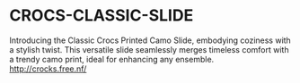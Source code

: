 # CROCS-CLASSIC-SLIDE
Introducing the Classic Crocs Printed Camo Slide, embodying coziness with a stylish twist. This versatile slide seamlessly merges timeless comfort with a trendy camo print, ideal for enhancing any ensemble. 
http://crocks.free.nf/
